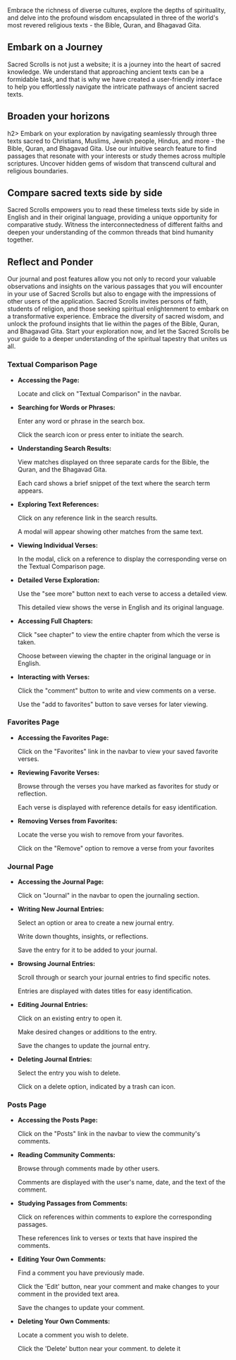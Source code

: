 Embrace the richness of diverse cultures, explore the depths of spirituality, and delve into the profound wisdom encapsulated in three of the world's most revered religious texts - the Bible, Quran, and Bhagavad Gita.
</br>
<h2>Embark on a Journey</h2>
Sacred Scrolls is not just a website; it is a journey into the heart of sacred knowledge. We understand that approaching ancient texts can be a formidable task, and that is why we have created a user-friendly interface to help you effortlessly navigate the intricate pathways of ancient sacred texts.
</br>
<h2>Broaden your horizons</h2>h2>
Embark on your exploration by navigating seamlessly through three texts sacred to Christians, Muslims, Jewish people, Hindus, and more - the Bible, Quran, and Bhagavad Gita. Use our intuitive search feature to find passages that resonate with your interests or study themes across multiple scriptures. Uncover hidden gems of wisdom that transcend cultural and religious boundaries.</br>
<h2>Compare sacred texts side by side</h2>
Sacred Scrolls empowers you to read these timeless texts side by side in English and in their original language, providing a unique opportunity for comparative study. Witness the interconnectedness of different faiths and deepen your understanding of the common threads that bind humanity together.
</br>
<h2>Reflect and Ponder</h2>
Our journal and post features allow you not only to record your valuable observations and insights on the various passages that you will encounter in your use of Sacred Scrolls but also to engage with the impressions of other users of the application.
Sacred Scrolls invites persons of faith, students of religion, and those seeking spiritual enlightenment to embark on a transformative experience. Embrace the diversity of sacred wisdom, and unlock the profound insights that lie within the pages of the Bible, Quran, and Bhagavad Gita. Start your exploration now, and let the Sacred Scrolls be your guide to a deeper understanding of the spiritual tapestry that unites us all.

 <h3>Textual Comparison Page</h3>
      <ul>
        <li>
          <strong>Accessing the Page:</strong>
          <p>Locate and click on "Textual Comparison" in the navbar.</p>
        </li>
        <li>
          <strong>Searching for Words or Phrases:</strong>
          <p>Enter any word or phrase in the search box.</p>
          <p>Click the search icon or press enter to initiate the search.</p>
        </li>
        <li>
          <strong>Understanding Search Results:</strong>
          <p>View matches displayed on three separate cards for the Bible, the Quran, and the Bhagavad Gita.</p>
          <p>Each card shows a brief snippet of the text where the search term appears.</p>
        </li>
        <li>
          <strong>Exploring Text References:</strong>
          <p>Click on any reference link in the search results.</p>
          <p>A modal will appear showing other matches from the same text.</p>
        </li>
        <li>
          <strong>Viewing Individual Verses:</strong>
          <p>In the modal, click on a reference to display the corresponding verse on the Textual Comparison page.</p>
        </li>
        <li>
          <strong>Detailed Verse Exploration:</strong>
          <p>Use the "see more" button next to each verse to access a detailed view.</p>
          <p>This detailed view shows the verse in English and its original language.</p>
        </li>
        <li>
          <strong>Accessing Full Chapters:</strong>
          <p>Click "see chapter" to view the entire chapter from which the verse is taken.</p>
          <p>Choose between viewing the chapter in the original language or in English.</p>
        </li>
        <li>
          <strong>Interacting with Verses:</strong>
          <p>Click the "comment" button to write and view comments on a verse.</p>
          <p>Use the "add to favorites" button to save verses for later viewing.</p>
        </li>
      </ul>
      <h3>Favorites Page</h3>
      <ul>
        <li>
          <strong>Accessing the Favorites Page:</strong>
          <p>Click on the "Favorites" link in the navbar to view your saved favorite verses.</p>
        </li>
        <li>
          <strong>Reviewing Favorite Verses:</strong>
          <p>Browse through the verses you have marked as favorites for study or reflection.</p>
          <p>Each verse is displayed with reference details for easy identification.</p>
        </li>
        <li>
          <strong>Removing Verses from Favorites:</strong>
          <p>Locate the verse you wish to remove from your favorites.</p>
          <p>Click on the  "Remove" option to remove a verse from your favorites</p>
        </li>
      </ul>
      </ul>
      <h3>Journal Page</h3>
      <ul>
        <li>
          <strong>Accessing the Journal Page:</strong>
          <p>Click on "Journal" in the navbar to open the journaling section.</p>
        </li>
        <li>
          <strong>Writing New Journal Entries:</strong>
          <p>Select an option or area to create a new journal entry.</p>
          <p>Write down thoughts, insights, or reflections.</p>
          <p>Save the entry for it to be added to your journal.</p>
        </li>
        <li>
          <strong>Browsing Journal Entries:</strong>
          <p>Scroll through or search your journal entries to find specific notes.</p>
          <p>Entries are displayed with dates titles for easy identification.</p>
        </li>
        <li>
          <strong>Editing Journal Entries:</strong>
          <p>Click on an existing entry to open it.</p>
          <p>Make desired changes or additions to the entry.</p>
          <p>Save the changes to update the journal entry.</p>
        </li>
        <li>
          <strong>Deleting Journal Entries:</strong>
          <p>Select the entry you wish to delete.</p>
          <p>Click on a delete option, indicated by a trash can icon.</p>          
        </li>
      </ul>
      <h3>Posts Page</h3>
      <ul>
        <li>
          <strong>Accessing the Posts Page:</strong>
          <p>Click on the "Posts" link in the navbar to view the community's comments.</p>
        </li>
        <li>
          <strong>Reading Community Comments:</strong>
          <p>Browse through comments made by other users.</p>
          <p>Comments are displayed with the user's name, date, and the text of the comment.</p>
        </li>
        <li>
          <strong>Studying Passages from Comments:</strong>
          <p>Click on references within comments to explore the corresponding passages.</p>
          <p>These references link to verses or texts that have inspired the comments.</p>
        </li>
        <li>
          <strong>Editing Your Own Comments:</strong>
          <p>Find a comment you have previously made.</p>
          <p>Click the 'Edit' button, near your comment and make changes to your comment in the provided text area.</p>
          <p>Save the changes to update your comment.</p>
        </li>
        <li>
          <strong>Deleting Your Own Comments:</strong>
          <p>Locate a comment you wish to delete.</p>
          <p>Click the 'Delete' button near your comment. to delete it</p>
        </li>
      </ul>

      
